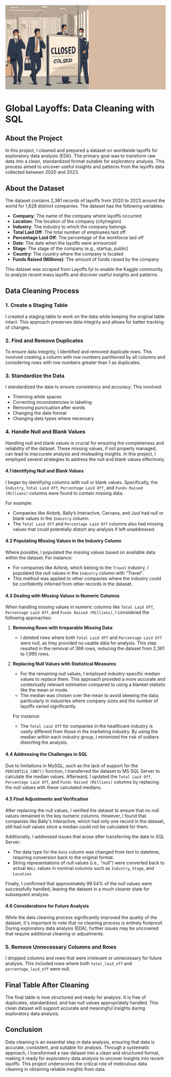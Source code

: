![Layoffs Data Cleaning Project](Image/Cleaning.gif)

# Global Layoffs: Data Cleaning with SQL

## About the Project

In this project, I cleaned and prepared a dataset on worldwide layoffs for exploratory data analysis (EDA). The primary goal was to transform raw data into a clean, standardized format suitable for exploratory analysis. This process aimed to uncover useful insights and patterns from the layoffs data collected between 2020 and 2023.

## About the Dataset

The dataset contains 2,361 records of layoffs from 2020 to 2023 around the world for 1,628 distinct companies. The dataset has the following variables:

- **Company**: The name of the company where layoffs occurred
- **Location**: The location of the company (city/region)
- **Industry**: The industry to which the company belongs
- **Total Laid Off**: The total number of employees laid off
- **Percentage Laid Off**: The percentage of the workforce laid off
- **Date**: The date when the layoffs were announced
- **Stage**: The stage of the company (e.g., startup, public)
- **Country**: The country where the company is located
- **Funds Raised (Millions)**: The amount of funds raised by the company

This dataset was scraped from Layoffs.fyi to enable the Kaggle community to analyze recent mass layoffs and discover useful insights and patterns.

## Data Cleaning Process

### 1. Create a Staging Table
I created a staging table to work on the data while keeping the original table intact. This approach preserves data integrity and allows for better tracking of changes.

### 2. Find and Remove Duplicates
To ensure data integrity, I identified and removed duplicate rows. This involved creating a column with row numbers partitioned by all columns and considering rows with row numbers greater than 1 as duplicates.

### 3. Standardize the Data
I standardized the data to ensure consistency and accuracy. This involved:
- Trimming white spaces
- Correcting inconsistencies in labeling
- Removing punctuation after words
- Changing the date format
- Changing data types where necessary

### 4. Handle Null and Blank Values

Handling null and blank values is crucial for ensuring the completeness and reliability of the dataset. These missing values, if not properly managed, can lead to inaccurate analysis and misleading insights. In this project, I employed several strategies to address the null and blank values effectively.

#### 4.1 Identifying Null and Blank Values

I began by identifying columns with null or blank values. Specifically, the `Industry`, `Total Laid Off`, `Percentage Laid Off`, and `Funds Raised (Millions)` columns were found to contain missing data. 

For example:
- Companies like Airbnb, Bally’s Interactive, Carvana, and Juul had null or blank values in the `Industry` column.
- The `Total Laid Off` and `Percentage Laid Off` columns also had missing values that could potentially distort any analysis if left unaddressed.

#### 4.2 Populating Missing Values in the Industry Column

Where possible, I populated the missing values based on available data within the dataset. For instance:
- For companies like Airbnb, which belong to the `Travel` industry, I populated the null values in the `Industry` column with "Travel".
- This method was applied to other companies where the industry could be confidently inferred from other records in the dataset.

#### 4.3 Dealing with Missing Values in Numeric Columns

When handling missing values in numeric columns like `Total Laid Off`, `Percentage Laid Off`, and `Funds Raised (Millions)`, I considered the following approaches:

1. **Removing Rows with Irreparable Missing Data**: 
   - I deleted rows where both `Total Laid Off` and `Percentage Laid Off` were null, as they provided no usable data for analysis. This step resulted in the removal of 366 rows, reducing the dataset from 2,361 to 1,995 rows.

2. **Replacing Null Values with Statistical Measures**:
   - For the remaining null values, I employed industry-specific median values to replace them. This approach provided a more accurate and contextually relevant estimation compared to using a blanket statistic like the mean or mode.
   - The median was chosen over the mean to avoid skewing the data, particularly in industries where company sizes and the number of layoffs varied significantly.

   For instance:
   - The `Total Laid Off` for companies in the healthcare industry is vastly different from those in the marketing industry. By using the median within each industry group, I minimized the risk of outliers distorting the analysis.

#### 4.4 Addressing the Challenges in SQL

Due to limitations in MySQL, such as the lack of support for the `PERCENTILE_CONT()` function, I transferred the dataset to MS SQL Server to calculate the median values. Afterward, I updated the `Total Laid Off`, `Percentage Laid Off`, and `Funds Raised (Millions)` columns by replacing the null values with these calculated medians.

#### 4.5 Final Adjustments and Verification

After replacing the null values, I verified the dataset to ensure that no null values remained in the key numeric columns. However, I found that companies like Bally's Interactive, which had only one record in the dataset, still had null values since a median could not be calculated for them.

Additionally, I addressed issues that arose after transferring the data to SQL Server:
- The data type for the `Date` column was changed from text to datetime, requiring conversion back to the original format.
- String representations of null values (i.e., "null") were converted back to actual `NULL` values in nominal columns such as `Industry`, `Stage`, and `Location`.

Finally, I confirmed that approximately 99.54% of the null values were successfully handled, leaving the dataset in a much cleaner state for subsequent analysis.

#### 4.6 Considerations for Future Analysis

While the data cleaning process significantly improved the quality of the dataset, it's important to note that no cleaning process is entirely foolproof. During exploratory data analysis (EDA), further issues may be uncovered that require additional cleaning or adjustments.


### 5. Remove Unnecessary Columns and Rows
I dropped columns and rows that were irrelevant or unnecessary for future analysis. This included rows where both `total_laid_off` and `percentage_laid_off` were null.

## Final Table After Cleaning

The final table is now structured and ready for analysis. It is free of duplicates, standardized, and has null values appropriately handled. This clean dataset will support accurate and meaningful insights during exploratory data analysis.

## Conclusion

Data cleaning is an essential step in data analysis, ensuring that data is accurate, consistent, and suitable for analysis. Through a systematic approach, I transformed a raw dataset into a clean and structured format, making it ready for exploratory data analysis to uncover insights into recent layoffs. This project underscores the critical role of meticulous data cleaning in obtaining reliable insights from data.
